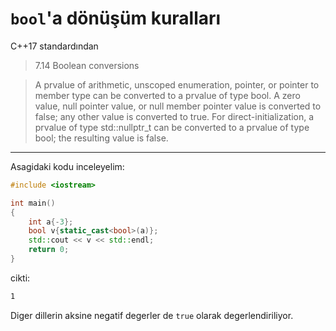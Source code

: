 # `bool`'a dönüşüm kuralları

C++17 standardından

> 7.14 Boolean conversions

> A prvalue of arithmetic, unscoped enumeration, pointer, or pointer to member type can be converted to a prvalue of type bool. A zero value, null pointer value, or null member pointer value is converted to false; any other value is converted to true. For direct-initialization, a prvalue of type std​::​nullptr_­t can be converted to a prvalue of type bool; the resulting value is false.

***

Asagidaki kodu inceleyelim:

```c++
#include <iostream>

int main()
{
	int a{-3};
	bool v{static_cast<bool>(a)};
	std::cout << v << std::endl;
	return 0;
}
```

cikti:

```bash
1
```

Diger dillerin aksine negatif degerler de `true` olarak degerlendiriliyor.
